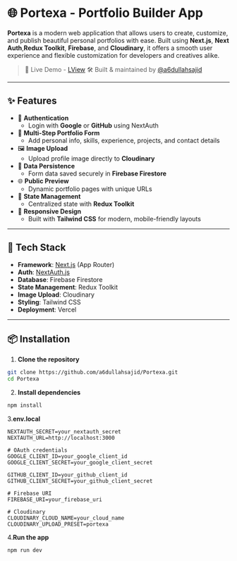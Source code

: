 # 🌐 Portexa - Portfolio Builder App

**Portexa** is a modern web application that allows users to create, customize, and publish beautiful personal portfolios with ease. Built using **Next.js**, **Next Auth**,**Redux Toolkit**, **Firebase**, and **Cloudinary**, it offers a smooth user experience and flexible customization for developers and creatives alike.

> 🔗 Live Demo - [LView](https://portexa.vercel.app/) 
> 🛠️ Built & maintained by [@a6dullahsajid](https://github.com/a6dullahsajid)

---

## ✨ Features

- 🔐 **Authentication**
  - Login with **Google** or **GitHub** using NextAuth
- 🧾 **Multi-Step Portfolio Form**
  - Add personal info, skills, experience, projects, and contact details
- 🖼️ **Image Upload**
  - Upload profile image directly to **Cloudinary**
- 💾 **Data Persistence**
  - Form data saved securely in **Firebase Firestore**
- 🌐 **Public Preview**
  - Dynamic portfolio pages with unique URLs
- 🧠 **State Management**
  - Centralized state with **Redux Toolkit**
- 🎯 **Responsive Design**
  - Built with **Tailwind CSS** for modern, mobile-friendly layouts

---

## 🧰 Tech Stack

- **Framework**: [Next.js](https://nextjs.org/) (App Router)
- **Auth**: [NextAuth.js](https://next-auth.js.org/)
- **Database**: Firebase Firestore
- **State Management**: Redux Toolkit
- **Image Upload**: Cloudinary
- **Styling**: Tailwind CSS
- **Deployment**: Vercel

---

## 📦 Installation

1. **Clone the repository**
```bash
git clone https://github.com/a6dullahsajid/Portexa.git
cd Portexa
```

2. **Install dependencies**
```bash
npm install
```

3.**env.local**
```env.local
NEXTAUTH_SECRET=your_nextauth_secret
NEXTAUTH_URL=http://localhost:3000

# OAuth credentials
GOOGLE_CLIENT_ID=your_google_client_id
GOOGLE_CLIENT_SECRET=your_google_client_secret

GITHUB_CLIENT_ID=your_github_client_id
GITHUB_CLIENT_SECRET=your_github_client_secret

# Firebase URI
FIREBASE_URI=your_firebase_uri

# Cloudinary
CLOUDINARY_CLOUD_NAME=your_cloud_name
CLOUDINARY_UPLOAD_PRESET=portexa
```
4.**Run the app**
```bash
npm run dev
```

